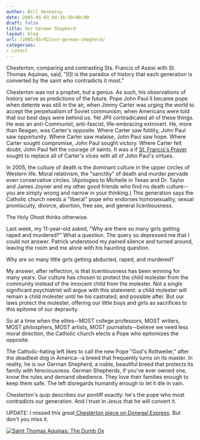 ```yaml
---
author: Bill Hennessy
date: 2005-05-03 04:18:58+00:00
draft: false
title: Our German Shepherd
layout: blog
url: /2005/05/02/our-german-shepherd/
categories:
- Latest
---
```


Chesterton, comparing and contrasting Sts. Francis of Assisi with St. Thomas Aquinas, said, "[I]t is the paradox of history that each generation is converted by the saint who contradicts it most."

Chesterton was not a prophet, but a genius.  As such, his observations of history serve as predictions of the future.  Pope John Paul II became pope when detente was still in the air, when Jimmy Carter was urging the world to accept the perpetualism of Soviet communism, when Americans were told that our best days were behind us.  Yet JPII contradicated all of these things.  He was an anti-Communist, anti-fascist, life-embracing extrovert.  He, more than Reagan, was Carter's opposite.  Where Carter saw futility, John Paul saw opportunity.  Where Carter saw malaise, John Paul saw hope.  Where Carter sought compromise, John Paul sought victory.  Where Carter felt doubt, John Paul felt the courage of saints.  It was a if [St. Francis's Prayer ](https://www.hennessysview.com/?p=689)sought to replace all of Carter's vices with all of John Paul's virtues.

In 2005, the culture of death is the dominant culture in the upper circles of Western life.  Moral relativism, the "sanctity" of death and murder pervade even conservative circles.  (Apologies to Michelle in Texas and Dr. Taylor and James Joyner and my other good friends who find no death culture--you are simply wrong and narrow in your thinking.)  This generation says the Catholic church needs a "liberal" pope who endorses homosexuality, sexual promiscuity, divorce, abortion, free sex, and general licentiousness.

The Holy Ghost thinks otherwise.

Last week, my 11-year-old asked, "Why are there so many girls getting raped and murdered?"  What a question.  The query so depressed me that I could not answer.  Patrick understood my pained silence and turned around, leaving the room and me alone with his haunting question.

Why are so many little girls getting abducted, raped, and murdered?

My answer, after reflection, is that licentiousness has been winning for many years.  Our culture has chosen to protect the child molester from the community instead of the innocent child from the molester.  Not a single significant psychiatrist will argue with this statement:  a child molester will remain a child molester until he his castrated, and possible after.  But our laws protect the molester, offering our little boys and girls as sacrifices to this epitome of our depravity.

So at a time when the elites--MOST college professors, MOST writers, MOST philosphers, MOST artists, MOST journalists--believe we need less moral direction, the Catholic church elects a Pope who epitomizes the opposite.

The Catholic-hating left likes to call the new Pope "God's Rottweiler," after the deadliest dog in America--a breed that frequently turns on its master.  In reality, he is our German Shepherd, a noble, beautiful breed that protects its family with ferociousness.  German Shepherds, if you've ever owned one, know the rules and demand obedience.  They love their families enough to keep them safe.  The left disregards humanity enough to let it die in vain.

Chesterton's quip describes our pontiff exactly:  he's the pope who most contradicts our generation.  And I trust in Jesus that he will convert it.

UPDATE:  I missed this great[ Chesterton piece on Donegal Express](https://www.donegalexpress.net/2005-04-22/277/).  But don't you miss it.

 [![Saint Thomas Aquinas: The Dumb Ox](https://images.amazon.com/images/P/0385090021.01._SCTHUMBZZZ_.jpg)
](https://www.amazon.com/exec/obidos/redirect?tag=manalangcom-20%26link_code=xm2%26camp=2025%26creative=165953%26path=https://www.amazon.com/gp/redirect.html%253fASIN=0385090021%2526location=/o/ASIN/0385090021%25253FSubscriptionId=0EMV44A9A5YT1RVDGZ82)
